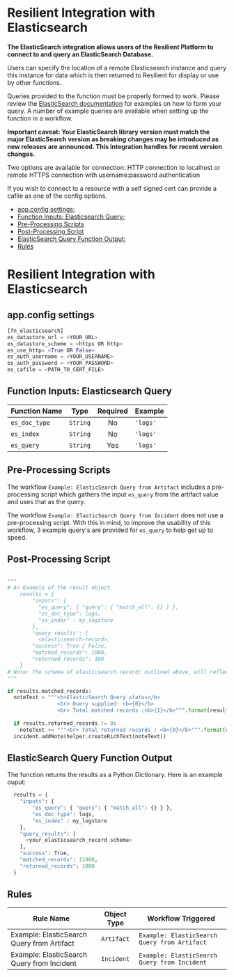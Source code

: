 # Resilient Integration with Elasticsearch

**The ElasticSearch integration allows users of the Resilient Platform to connect to and query an ElasticSearch Database.**

Users can specify the location of a remote Elasticsearch instance and query this instance for data which is then returned to Resilient for display or use by other functions. 

Queries provided to the function must be properly formed to work.
Please review the [ElasticSearch documentation](https://www.elastic.co/guide/en/elasticsearch/reference/6.3/search-request-body.html) for examples on how to form your query.
A number of example queries are available when setting up the function in a workflow.

**Important caveat: Your ElasticSearch library version must match the major ElasticSearch version as breaking changes may be introduced as new releases are announced. This integration handles for recent version changes.**

Two options are available for connection:
HTTP connection to localhost or remote 
HTTPS connection with username:password authentication

If you wish to connect to a resource with a self signed cert can provide a cafile as one of the config options.

  - [app.config settings:](#appconfig-settings)
  - [Function Inputs: Elasticsearch Query:](#function-inputs-elasticsearch-query)
  - [Pre-Processing Scripts](#pre-processing-scripts)
  - [Post-Processing Script](#post-processing-script)
  - [ElasticSearch Query Function Output:](#elasticsearch-query-function-output)
  - [Rules](#rules)

# Resilient Integration with Elasticsearch

## app.config settings

```python
[fn_elasticsearch]
es_datastore_url = <YOUR_URL>
es_datastore_scheme = <https OR http>
es_use_http= <True OR False>
es_auth_username = <YOUR_USERNAME>
es_auth_password = <YOUR_PASSWORD>
es_cafile = <PATH_TO_CERT_FILE>
```

## Function Inputs: Elasticsearch Query

| Function Name | Type | Required | Example |
| ------------- | :--: | :-------:| ------- |
| `es_doc_type ` | `String` | No | `'logs'` | 
| `es_index ` | `String` | No | `'logs'` | 
| `es_query ` | `String` | Yes | `'logs'` |  


## Pre-Processing Scripts

The workflow `Example: ElasticSearch Query from Artifact` includes a pre-processing script which gathers the input `es_query` from the artifact value and uses that as the query.

The workflow `Example: ElasticSearch Query from Incident` does not use a pre-processing script. With this in mind, to improve the usability of this workflow, 3 example query's are provided for `es_query` to help get up to speed. 

## Post-Processing Script

```python

"""
# An Example of the result object 
    results = {
        "inputs": {
          "es_query": { "query": { "match_all": {} } },
          "es_doc_type": logs,
          "es_index" : my_logstore
        },
        "query_results": [
          <elasticsearch-record>,
        "success": True / False,
        "matched_records": 1000,
        "returned_records": 100
    }
# Note: The schema of elasticsearch-record; outlined above, will reflect the structure of your data in Elastic itself
"""

if results.matched_records:
  noteText = """<b>ElasticSearch Query status</b>
                <br> Query supplied: <b>{0}</b>
                <br> Total matched records :<b>{1}</b>""".format(results.inputs["es_query"], results.matched_records)
  
  if results.returned_records != 0:
    noteText += """<br> Total returned records : <b>{0}</b>""".format(results.returned_records)
  incident.addNote(helper.createRichText(noteText))
```

## ElasticSearch Query Function Output

The function returns the results as a Python Dictionary. Here is an example ouput:

```python
  results = {
    "inputs": {
        "es_query": { "query": { "match_all": {} } },
        "es_doc_type": logs,
        "es_index" : my_logstore
    },
    "query_results": [
      <your_elasticsearch_record_schema>
    ],
    "success": True,
    "matched_records": 11000,
    "returned_records": 1000
  }
```

## Rules

| Rule Name | Object Type | Workflow Triggered |
| --------- | :---------: | ------------------ |
| 	Example: ElasticSearch Query from Artifact | `Artifact` | `Example: ElasticSearch Query from Artifact` |
| 	Example: ElasticSearch Query from Incident | `Incident` | `Example: ElasticSearch Query from Incident` |
